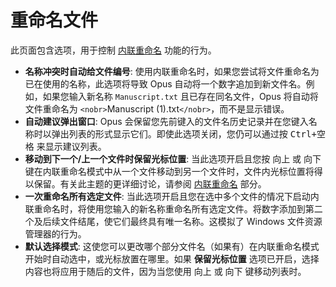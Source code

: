 # 重命名文件

此页面包含选项，用于控制 [内联重命名](/Manual/file_operations/renaming_files/inline_rename.zh.md) 功能的行为。

- **名称冲突时自动给文件编号**: 使用内联重命名时，如果您尝试将文件重命名为已在使用的名称，此选项将导致 Opus 自动将一个数字追加到新文件名。例如，如果您输入新名称 `Manuscript.txt` 且已存在同名文件，Opus 将自动将文件重命名为 `<nobr>`Manuscript (1).txt`</nobr>`，而不是显示错误。
- **自动建议弹出窗口**: Opus 会保留您先前键入的文件名历史记录并在您键入名称时以弹出列表的形式显示它们。即使此选项关闭，您仍可以通过按 <kbd>Ctrl+空格</kbd> 来显示建议列表。
- **移动到下一个/上一个文件时保留光标位置**: 当此选项开启且您按 <kbd>向上</kbd> 或 <kbd>向下</kbd> 键在内联重命名模式中从一个文件移动到另一个文件时，文件内光标位置将得以保留。有关此主题的更详细讨论，请参阅 [内联重命名](/Manual/file_operations/renaming_files/inline_rename.zh.md) 部分。
- **一次重命名所有选定文件**: 当此选项开启且您在选中多个文件的情况下启动内联重命名时，将使用您输入的新名称重命名所有选定文件。将数字添加到第二个及后续文件结尾，使它们最终具有唯一名称。这模拟了 Windows 文件资源管理器的行为。
- **默认选择模式**: 这使您可以更改哪个部分文件名（如果有）在内联重命名模式开始时自动选中，或光标放置在哪里。如果 **保留光标位置** 选项已开启，选择内容也将应用于随后的文件，因为当您使用 <kbd>向上</kbd> 或 <kbd>向下</kbd> 键移动列表时。
